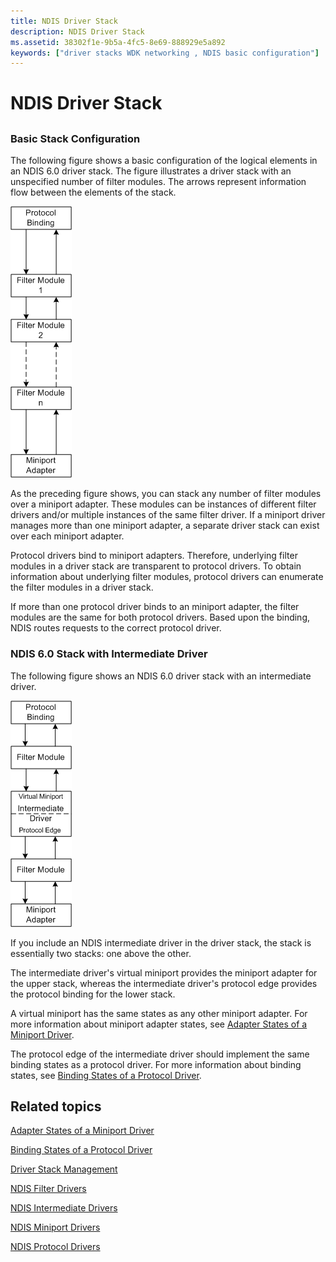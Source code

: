 ```yaml
---
title: NDIS Driver Stack
description: NDIS Driver Stack
ms.assetid: 38302f1e-9b5a-4fc5-8e69-888929e5a892
keywords: ["driver stacks WDK networking , NDIS basic configuration"]
---
```


# NDIS Driver Stack


## <a href="" id="ddk-ndis-6-0-driver-stack-ng"></a>


### Basic Stack Configuration

The following figure shows a basic configuration of the logical elements in an NDIS 6.0 driver stack. The figure illustrates a driver stack with an unspecified number of filter modules. The arrows represent information flow between the elements of the stack.

![diagram illustrating an ndis driver stack with filter modules](images/filterstack.png)

As the preceding figure shows, you can stack any number of filter modules over a miniport adapter. These modules can be instances of different filter drivers and/or multiple instances of the same filter driver. If a miniport driver manages more than one miniport adapter, a separate driver stack can exist over each miniport adapter.

Protocol drivers bind to miniport adapters. Therefore, underlying filter modules in a driver stack are transparent to protocol drivers. To obtain information about underlying filter modules, protocol drivers can enumerate the filter modules in a driver stack.

If more than one protocol driver binds to an miniport adapter, the filter modules are the same for both protocol drivers. Based upon the binding, NDIS routes requests to the correct protocol driver.

### <a href="" id="ndis-6-0-stack-with-intermediate-driver"></a>NDIS 6.0 Stack with Intermediate Driver

The following figure shows an NDIS 6.0 driver stack with an intermediate driver.

![diagram illustrating an ndis driver stack with an intermediate driver](images/imstack.png)

If you include an NDIS intermediate driver in the driver stack, the stack is essentially two stacks: one above the other.

The intermediate driver's virtual miniport provides the miniport adapter for the upper stack, whereas the intermediate driver's protocol edge provides the protocol binding for the lower stack.

A virtual miniport has the same states as any other miniport adapter. For more information about miniport adapter states, see [Adapter States of a Miniport Driver](adapter-states-of-a-miniport-driver.md).

The protocol edge of the intermediate driver should implement the same binding states as a protocol driver. For more information about binding states, see [Binding States of a Protocol Driver](binding-states-of-a-protocol-driver.md).

## Related topics


[Adapter States of a Miniport Driver](adapter-states-of-a-miniport-driver.md)

[Binding States of a Protocol Driver](binding-states-of-a-protocol-driver.md)

[Driver Stack Management](driver-stack-management.md)

[NDIS Filter Drivers](ndis-filter-drivers.md)

[NDIS Intermediate Drivers](ndis-intermediate-drivers.md)

[NDIS Miniport Drivers](ndis-miniport-drivers2.md)

[NDIS Protocol Drivers](ndis-protocol-drivers2.md)

 

 






